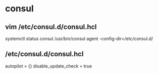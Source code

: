# consul
## vim /etc/consul.d/consul.hcl
systemctl status consul
/usr/bin/consul agent -config-dir=/etc/consul.d/

## /etc/consul.d/consul.hcl
autopilot = {}
disable_update_check = true
